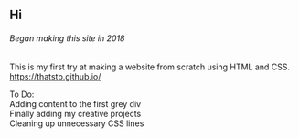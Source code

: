 ## Hi

###### *Began making this site in 2018*

This is my first try at making a website from scratch using HTML and CSS.<br/>
https://thatstb.github.io/

To Do:<br/>
Adding content to the first grey div<br/>
Finally adding my creative projects<br/>
Cleaning up unnecessary CSS lines<br/>
